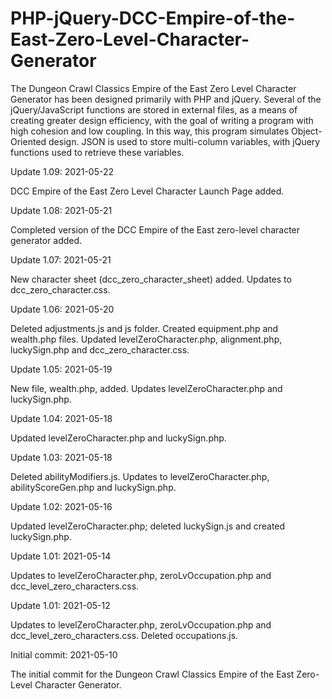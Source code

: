 # PHP-jQuery-DCC-Empire-of-the-East-Zero-Level-Character-Generator
The Dungeon Crawl Classics Empire of the East Zero Level Character Generator has been designed primarily with PHP and jQuery. Several of the jQuery/JavaScript functions are stored in external files, as a means of creating greater design efficiency, with the goal of writing a program with high cohesion and low coupling. In this way, this program simulates Object-Oriented design. JSON is used to store multi-column variables, with jQuery functions used to retrieve these variables.


Update 1.09: 2021-05-22

DCC Empire of the East Zero Level Character Launch Page added.


Update 1.08: 2021-05-21

Completed version of the DCC Empire of the East zero-level character generator added.


Update 1.07: 2021-05-21

New character sheet (dcc_zero_character_sheet) added.  Updates to dcc_zero_character.css.


Update 1.06: 2021-05-20

Deleted adjustments.js and js folder.  Created equipment.php and wealth.php files.  Updated levelZeroCharacter.php, alignment.php, luckySign.php and dcc_zero_character.css.


Update 1.05: 2021-05-19

New file, wealth.php, added.  Updates levelZeroCharacter.php and luckySign.php.


Update 1.04: 2021-05-18

Updated levelZeroCharacter.php and luckySign.php.


Update 1.03: 2021-05-18

Deleted abilityModifiers.js.  Updates to levelZeroCharacter.php, abilityScoreGen.php and luckySign.php.


Update 1.02: 2021-05-16

Updated levelZeroCharacter.php; deleted luckySign.js and created luckySign.php.


Update 1.01: 2021-05-14

Updates to levelZeroCharacter.php, zeroLvOccupation.php and dcc_level_zero_characters.css. 


Update 1.01: 2021-05-12

Updates to levelZeroCharacter.php, zeroLvOccupation.php and dcc_level_zero_characters.css.  Deleted occupations.js. 

Initial commit: 2021-05-10

The initial commit for the Dungeon Crawl Classics Empire of the East Zero-Level Character Generator.

